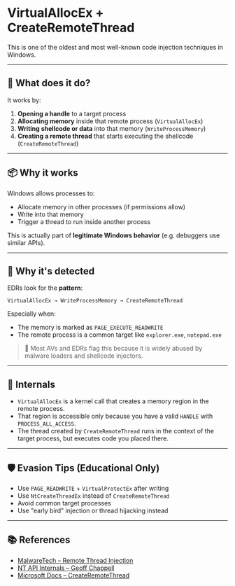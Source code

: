 # VirtualAllocEx + CreateRemoteThread

This is one of the oldest and most well-known code injection techniques in Windows.

---

## 🧠 What does it do?

It works by:

1. **Opening a handle** to a target process
2. **Allocating memory** inside that remote process (`VirtualAllocEx`)
3. **Writing shellcode or data** into that memory (`WriteProcessMemory`)
4. **Creating a remote thread** that starts executing the shellcode (`CreateRemoteThread`)

---

## 📦 Why it works

Windows allows processes to:
- Allocate memory in other processes (if permissions allow)
- Write into that memory
- Trigger a thread to run inside another process

This is actually part of **legitimate Windows behavior** (e.g. debuggers use similar APIs).

---

## 🧨 Why it's detected

EDRs look for the **pattern**:
```
VirtualAllocEx → WriteProcessMemory → CreateRemoteThread
```
Especially when:
- The memory is marked as `PAGE_EXECUTE_READWRITE`  
- The remote process is a common target like `explorer.exe`, `notepad.exe`

> 🔎 Most AVs and EDRs flag this because it is widely abused by malware loaders and shellcode injectors.

---

## 🔬 Internals

- `VirtualAllocEx` is a kernel call that creates a memory region in the remote process.
- That region is accessible only because you have a valid `HANDLE` with `PROCESS_ALL_ACCESS`.
- The thread created by `CreateRemoteThread` runs in the context of the target process, but executes code you placed there.

---

## 🛡️ Evasion Tips (Educational Only)

- Use `PAGE_READWRITE` + `VirtualProtectEx` after writing
- Use `NtCreateThreadEx` instead of `CreateRemoteThread`
- Avoid common target processes
- Use "early bird" injection or thread hijacking instead

---

## 📚 References

- [MalwareTech – Remote Thread Injection](https://www.malwaretech.com/2015/11/remote-thread-injection.html)
- [NT API Internals – Geoff Chappell](https://www.geoffchappell.com/)
- [Microsoft Docs – CreateRemoteThread](https://learn.microsoft.com/en-us/windows/win32/api/processthreadsapi/nf-processthreadsapi-createremotethread)
